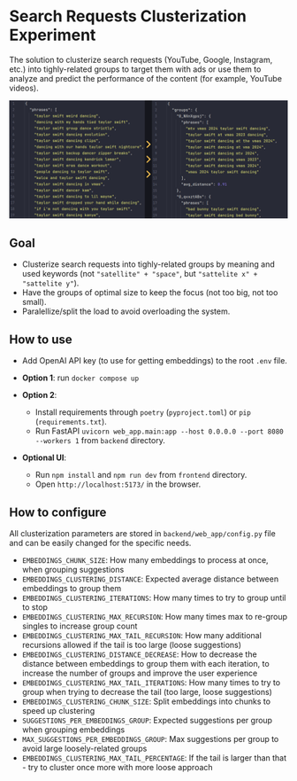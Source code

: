 # Search Requests Clusterization Experiment

The solution to clusterize search requests (YouTube, Google, Instagram, etc.) into tighly-related groups to target them with ads or use them to analyze and predict the performance of the content (for example, YouTube videos).

![Example Image](backend/examples/taylor_swift_dancing/example.png)

## Goal

- Clusterize search requests into tighly-related groups by meaning and used keywords (not `"satellite" + "space"`, but `"sattelite x" + "sattelite y"`).
- Have the groups of optimal size to keep the focus (not too big, not too small).
- Paralellize/split the load to avoid overloading the system.

## How to use
- Add OpenAI API key (to use for getting embeddings) to the root `.env` file.
- **Option 1**: run `docker compose up`
- **Option 2**:
  - Install requirements through `poetry` (`pyproject.toml`) or `pip` (`requirements.txt`).
  - Run FastAPI `uvicorn web_app.main:app --host 0.0.0.0 --port 8080 --workers 1` from `backend` directory.
  
- **Optional UI**:
  - Run `npm install` and `npm run dev` from `frontend` directory.
  - Open `http://localhost:5173/` in the browser.

## How to configure

All clusterization parameters are stored in `backend/web_app/config.py` file and can be easily changed for the specific needs.

- `EMBEDDINGS_CHUNK_SIZE`: How many embeddings to process at once, when grouping suggestions
- `EMBEDDINGS_CLUSTERING_DISTANCE`: Expected average distance between embeddings to group them
- `EMBEDDINGS_CLUSTERING_ITERATIONS`: How many times to try to group until to stop
- `EMBEDDINGS_CLUSTERING_MAX_RECURSION`: How many times max to re-group singles to increase group count
- `EMBEDDINGS_CLUSTERING_MAX_TAIL_RECURSION`: How many additional recursions allowed if the tail is too large (loose suggestions)
- `EMBEDDINGS_CLUSTERING_DISTANCE_DECREASE`: How to decrease the distance between embeddings to group them with each iteration, to increase the number of groups and improve the user experience
- `EMBEDDINGS_CLUSTERING_MAX_TAIL_ITERATIONS`: How many times to try to group when trying to decrease the tail (too large, loose suggestions)
- `EMBEDDINGS_CLUSTERING_CHUNK_SIZE`: Split embeddings into chunks to speed up clustering
- `SUGGESTIONS_PER_EMBEDDINGS_GROUP`: Expected suggestions per group when grouping embeddings
- `MAX_SUGGESTIONS_PER_EMBEDDINGS_GROUP`: Max suggestions per group to avoid large loosely-related groups
- `EMBEDDINGS_CLUSTERING_MAX_TAIL_PERCENTAGE`: If the tail is larger than that - try to cluster once more with more loose approach